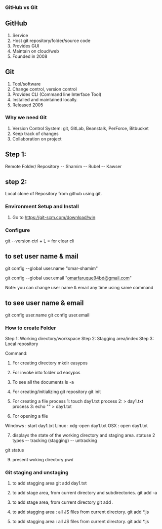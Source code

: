 ### GitHub vs Git

## GitHub
1. Service
2. Host git repository/folder/source code
3. Provides GUI
4. Maintain on cloud/web
5. Founded in 2008

## Git
1. Tool/software
2. Change control, version control
3. Provides CLI (Command line Interface Tool)
4. Installed and maintained locally.
5. Released 2005



### Why we need Git

1. Version Control System: 
git, GitLab, Beanstalk, PerForce, Bitbucket
2. Keep track of changes
3. Collaboration on project


## Step 1: 
Remote Folder/ Repository
-- Shamim
-- Rubel
-- Kawser

## step 2:
Local clone of Repository from github using git.


### Environment Setup and Install

1. Go to https://git-scm.com/download/win 


### Configure 
git --version
ctrl + L = for clear cli

## to set user name & mail 
git config --global user.name "omar-shamim"

git config --global user.email "omarfaruque94bd@gmail.com"

Note: you can change user name & email any time using same command


## to see user name & email 
git config user.name
git config user.email



### How to create Folder

Step 1: Working directory/workspace
Step 2: Stagging area/index
Step 3: Local repository

Command:

1. For creating directory
mkdir easypos

2. For invoke into folder
cd easypos

3. To see all the documents 
ls -a

4. For creating/initializing git repository
git init

5. For creating a file
process 1: touch day1.txt
process 2: > day1.txt
process 3: echo "" > day1.txt

6. For opening a file

Windows : start day1.txt
Linux   : xdg-open day1.txt
OSX     : open day1.txt


7. displays the state of the working directory and staging area. statuse 2 types 
-- tracking (stagging)
-- untracking

git status

9. present woking directory
pwd


### Git staging and unstaging

1. to add stagging area
git add day1.txt

2. to add stage area, from current directory and subdirectories.
git add -a

3. to add stage area, from current directory
git add .

4. to add stagging area : all JS files from current directory. 
git add *.js

4. to add stagging area : all JS files from current directory. 
git add *.js










